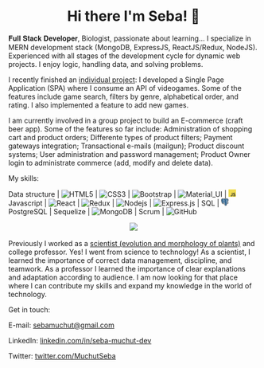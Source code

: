 <h1 align= "center"> Hi there I'm Seba! 👋 </h1>

𝐅𝐮𝐥𝐥 𝐒𝐭𝐚𝐜𝐤 𝐃𝐞𝐯𝐞𝐥𝐨𝐩𝐞𝐫, Biologist, passionate about learning…    I specialize in MERN development stack (MongoDB, ExpressJS, ReactJS/Redux, NodeJS). Experienced with all stages of the development cycle for dynamic web projects. I enjoy logic, handling data, and solving problems.

I recently finished an [individual project](https://github.com/sebamuchut/PI-Videogames-FT14a): I developed a Single Page Application (SPA) where I consume an API of videogames. Some of the features include game search, filters by genre, alphabetical order, and rating. I also implemented a feature to add new games. 

I am currently involved in a group project to build an E-commerce (craft beer app). Some of the features so far include: Administration of shopping cart and product orders; Differente types of product filters; Payment gateways integration; Transactional e-mails (mailgun); Product discount systems; User administration and password management; Product Owner login to administrate commerce (add, modify and delete data).
  
My skills: 

Data structure | ![HTML5](https://img.shields.io/badge/-HTML5-black?style=flat-square&logo=html5&logoColor=white) | ![CSS3](https://img.shields.io/badge/-CSS3-black?style=flat-square&logo=css3) | ![Bootstrap](https://img.shields.io/badge/-Bootstrap-black?style=flat-square&logo=bootstrap) | ![Material_UI](https://img.shields.io/badge/-Material_UI-black?style=flat-square&logo=material-ui) | <img height="15" src="https://raw.githubusercontent.com/github/explore/80688e429a7d4ef2fca1e82350fe8e3517d3494d/topics/javascript/javascript.png"> Javascript
 | ![React](https://img.shields.io/badge/-React-black?style=flat-square&logo=react) | ![Redux](https://img.shields.io/badge/-Redux-black?style=flat-square&logo=Redux) | ![Nodejs](https://img.shields.io/badge/-Nodejs-black?style=flat-square&logo=Node.js) | ![Express.js](https://img.shields.io/badge/express.js-black.svg?style=flat-square&logo=express) | SQL | <img height="15" src="https://raw.githubusercontent.com/github/explore/80688e429a7d4ef2fca1e82350fe8e3517d3494d/topics/postgresql/postgresql.png">PostgreSQL | Sequelize | ![MongoDB](https://img.shields.io/badge/-MongoDB-black?style=flat-square&logo=mongodb) | Scrum | ![GitHub](https://img.shields.io/badge/-GitHub-black?style=flat-square&logo=github)

<div align="center">
  <img src="https://github-readme-stats.vercel.app/api?username=sebamuchut"/>
</div>





Previously I worked as a [scientist (evolution and morphology of plants)](https://www.researchgate.net/profile/Sebastian-Muchut) and college professor. Yes! I went from science to technology! As a scientist, I learned the importance of correct data management, discipline, and teamwork. As a professor I learned the importance of clear explanations and adaptation according to audience. I am now looking for that place where I can contribute my skills and expand my knowledge in the world of technology.

Get in touch:

E-mail: sebamuchut@gmail.com

LinkedIn: [linkedin.com/in/seba-muchut-dev](https://www.linkedin.com/in/seba-muchut-dev/)

Twitter: [twitter.com/MuchutSeba](twitter.com/MuchutSeba)

